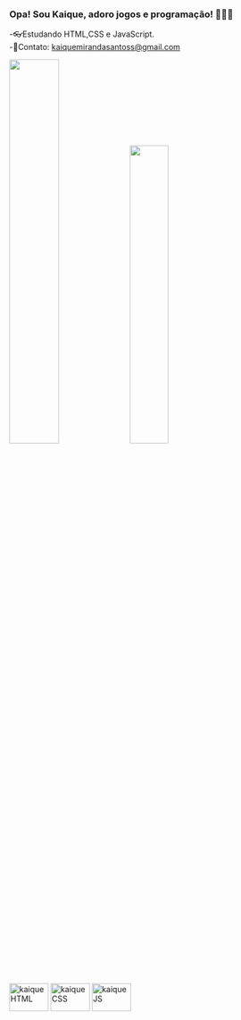 ### Opa! Sou Kaique, adoro jogos e programação! 👀🐱‍👤

-👓Estudando HTML,CSS e JavaScript.<br>
-🌱Contato: kaiquemirandasantoss@gmail.com

<div>
<picture>
<source
  srcset="https://github-readme-stats.vercel.app/api?username=KaiqueMMiranda&show_icons=true&theme=tokyonight"
/>
 <img width="42%" src="https://github-readme-stats.vercel.app/api?username=KaiqueMMiranda&show_icons=true" />
</picture>
 <img width="37%"src="https://github-readme-stats.vercel.app/api/top-langs/?username=KaiqueMMiranda&layout=compact&theme=tokyonight" />
  </div>
  <div style="display: inline-block"><br>
  <img align="center" alt="kaiqueHTML" height="50" width="70" src="https://cdn.jsdelivr.net/gh/devicons/devicon/icons/html5/html5-original.svg" />
  <img align="center" alt="kaiqueCSS" height="50" width="70" src="https://cdn.jsdelivr.net/gh/devicons/devicon/icons/css3/css3-original.svg" />
  <img align="center" alt="kaiqueJS" height="50" width="70" src="https://cdn.jsdelivr.net/gh/devicons/devicon/icons/javascript/javascript-original.svg" />
  </div>

 

